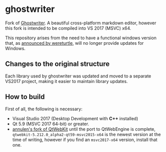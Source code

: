 ghostwriter
===========
Fork of [Ghostwriter](https://github.com/wereturtle/ghostwriter). A beautiful cross-platform markdown editor, however this fork is intended to be compiled into VS 2017 (MSVC) x64.

This repository arises from the need to have a functional windows version that, as [announced by wereturtle](https://github.com/wereturtle/ghostwriter/issues/367), will no longer provide updates for Windows.

## Changes to the original structure

Each library used by ghostwriter was updated and moved to a separate VS2017 project, making it easier to maintain library updates.

## How to build

First of all, the following is necessary:

- Visual Studio 2017 (Desktop Development with **C++** installed)
- Qt 5.9 (MSVC 2017 64-bit) or greater.
- [annulen's fork of QtWebKit](https://github.com/annulen/webkit/releases) until the port to QtWebEngine is complete, `qtwebkit-5.212.0_alpha2-qt59-msvc2015-x64` is the newest version at the time of writing, however if you find an `msvc2017-x64` version, install that one.

